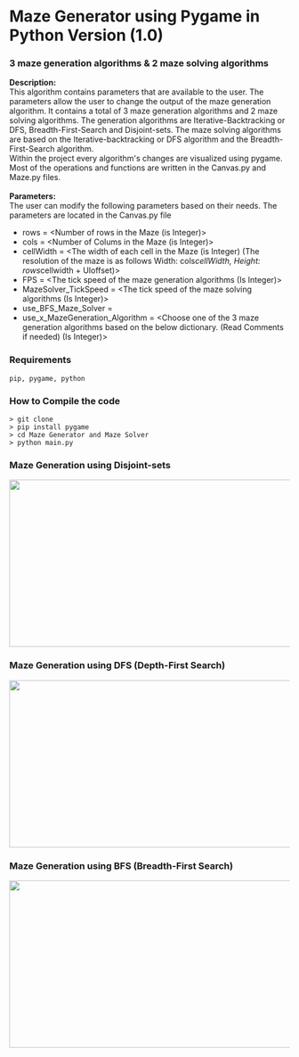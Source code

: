 # Maze Generator using Pygame in Python Version (1.0)
### 3 maze generation algorithms & 2 maze solving algorithms

**Description:** <br/>
  This algorithm contains parameters that are available to the user. The parameters allow the user to change the output of the maze generation algorithm. It contains a total of 3 maze generation algorithms and 2 maze solving algorithms. The generation algorithms are Iterative-Backtracking or DFS, Breadth-First-Search and Disjoint-sets. The maze solving algorithms are based on the Iterative-backtracking or DFS algorithm and the Breadth-First-Search algorithm. <br/>
  Within the project every algorithm's changes are visualized using pygame. Most of the operations and functions are written in the Canvas.py and Maze.py files.
<br/>
<br/>
**Parameters:** <br/>
The user can modify the following parameters based on their needs. The parameters are located in the Canvas.py file <br/>
 - rows = <Number of rows in the Maze (is Integer)> <br/>
 - cols = <Number of Colums in the Maze (is Integer)> <br/>
 - cellWidth = <The width of each cell in the Maze (is Integer) (The resolution of the maze is as follows Width: cols*cellWidth, Height: rows*cellwidth + UIoffset)> <br/>
 - FPS = <The tick speed of the maze generation algorithms (Is Integer)> <br/>
 - MazeSolver_TickSpeed = <The tick speed of the maze solving algorithms (Is Integer)> <br/>
 - use_BFS_Maze_Solver = <Write False to use the Iterative-Backtracking or DFS algorithm as the maze solver or True to use the BFS Maze Solver algorithm as the maze solver> <br/>
 - use_x_MazeGeneration_Algorithm = <Choose one of the 3 maze generation algorithms based on the below dictionary. (Read Comments if needed) (Is Integer)> <br/>


### Requirements <br/>
```
pip, pygame, python
```

### How to Compile the code
```
> git clone 
> pip install pygame
> cd Maze Generator and Maze Solver
> python main.py
```
### Maze Generation using Disjoint-sets
<img src="https://github.com/ChilledFerrum/Python/blob/8a5016be481140c9de2851b19b86a2c5663a3a7a/imgs/MazeGeneratorandMazeSolverDisjointSetsgen.gif" width="535" height="300"/> <br/>
### Maze Generation using DFS (Depth-First Search) 
<img src="https://github.com/ChilledFerrum/Python/blob/8a5016be481140c9de2851b19b86a2c5663a3a7a/imgs/MazeGeneratorandMazeSolverDFSgen.gif" width="535" height="300"/> <br/>
### Maze Generation using BFS (Breadth-First Search)
<img src="https://github.com/ChilledFerrum/Python/blob/8a5016be481140c9de2851b19b86a2c5663a3a7a/imgs/MazeGeneratorandMazeSolverBFSgen.gif" width="535" height="300"/> <br/>
  
  
